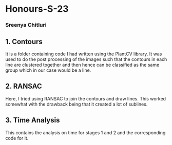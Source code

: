 # Honours-S-23
### Sreenya Chitluri

## 1. Contours
It is a folder containing code I had written using the PlantCV library. It was used to do the post processing of the images such that the contours in each line are clustered together and then hence can be classified as the same group which in our case would be a line. 

## 2. RANSAC
Here, I tried using RANSAC to join the contours and draw lines. This worked somewhat with the drawback being that it created a lot of sublines. 

## 3. Time Analysis
This contains the analysis on time for stages 1 and 2 and the corresponding code for it. 
